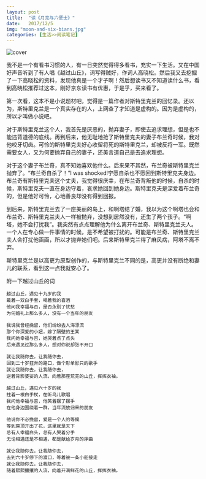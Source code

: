 ```yaml
---
layout: post
title:  "读《月亮与六便士》"
date:   2017/12/5 
img: "moon-and-six-bians.jpg"
categories: [生活>>阅读笔记]
---
```

![cover](/images/book/moon-and-six-bians.jpg)

我不是一个有看书习惯的人，有一日突然觉得得多看书，充实一下生活。又在中国好声音听到了有人唱《越过山丘》，词写得贼好，作词人高晓松。然后我又去挖掘了一下高晓松的资料，发现他真是一个才子啊！然后想读书又不知道读什么书，看到高晓松推荐过这本，刚好京东读书有优惠，于是乎，买来看了。

第一次看，这本不是小说题材吧，觉得是一篇作者对斯特里克兰的回忆录。还以为，斯特里克兰是一个真实存在的人，上网查了才知道是虚构的。因为是虚构的，所以才叫做小说吧。

对于斯特里克兰这个人，我首先是厌恶的，抛弃妻子，即使去追求理想，但是也不能违背道德的底线。再到后来，他无耻地抢了斯特里克夫的妻子布兰奇时候，我对他咬牙切齿。可怜的斯特里克夫好心收留将死的斯特里克兰，却被反将一军。既然需要女人，又为何要抛弃自己的妻子，还美言道自己是去追求理想。

对于这个妻子布兰奇，真不知她喜欢他什么。后来果不其然，布兰奇被斯特里克兰抛弃了。“布兰奇自杀了！”I was shocked!宁愿自杀也不愿回到斯特里克夫身边。布兰奇有斯特里克夫这个丈夫，我觉得很庆幸，在布兰奇背叛他的时候，自杀的时候，斯特里克夫一直在身边守着，哀求她回到她身边。斯特里克夫是深爱着布兰奇的，但是他好可怜，心地善良却没有得到回报。

到后来，斯特里克兰去了一座美丽的岛上，和啊塔结了婚，我以为这个啊塔也会和布兰奇、斯特里克兰夫人一样被抛弃，没想到居然没有，还生了两个孩子。“啊塔，她不会打扰我”。我突然有点点理解他为什么离开布兰奇、斯特里克兰夫人。一个人在专心做一件事情的时候，是不希望被打扰的。可能是布兰奇、斯特里克兰夫人会打扰他画画，所以才抛弃她们吧。后来斯特里克兰得了麻风病，阿塔不离不弃。


斯特里克兰是以高更为原型创作的，与斯特里克兰不同的是，高更并没有断绝和妻儿的联系，看到这一点我就安心了。

附一下越过山丘的词

```
越过山丘，遇见十九岁的我
戴着一双白手套，喝着我的喜酒
他问我幸福与否，是否永别了忧愁
为何婚礼上那么多人，没有一个当年的朋友

我说我曾经挽留，他们纷纷去人海漂流
那个你深爱的小妞，嫁了隔壁的王某
我问她幸福与否，她哭着点了点头
后来遇见过那么多人，想对你说却张不开口

就让我随你去，让我随你去，
回到二十岁狂奔的路口，做个形单影只的歌手
就让我随你去，让我随你去，
逆着背影婆娑的人流，向着那座荒芜的山丘，挥挥衣袖。

越过山丘，遇见六十岁的我 
拄着一根白手杖，在听鸟儿歌唱
我问他幸福与否，他笑着摆了摆手
在他身边围绕着一群，当年流放归来的朋友

他说你不必挽留，爱是一个人的等候
等到房顶开出了花，这里就是天下
总有人幸福白头，总有人哭着分手
无论相遇还是不相遇，都是献给岁月的序曲

就让我随你去，让我随你去，
去到六十岁停下的渡口，等着被一条小船接走
就让我随你去，让我随你去，
随着熙熙攘攘的人流，向着开满鲜花的山丘，挥挥衣袖。

```

